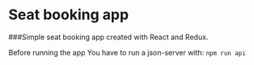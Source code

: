# Seat booking app

###Simple seat booking app created with React and Redux.

Before running the app You have to run a json-server with:
`npm run api`

